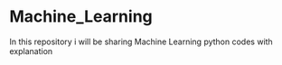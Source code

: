 # Machine_Learning
In this repository i will be sharing Machine Learning python codes with explanation
